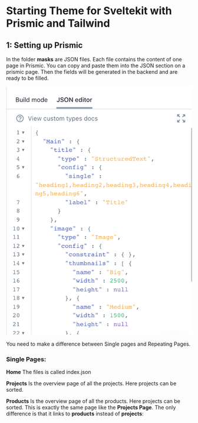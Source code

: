 # Starting Theme for Sveltekit with Prismic and Tailwind

## 1: Setting up Prismic
In the folder **masks** are JSON files.
Each file contains the content of one page in Prismic.
You can copy and paste them into the JSON section on a prismic page.
Then the fields will be generated in the backend and are ready to be filled.

![JSON in Prismic](/static/readme/json-prismic.png)

You need to make a difference between Single pages and Repeating Pages.

### Single Pages:
**Home**
The files is called index.json

**Projects**
Is the overview page of all the projects. Here projects can be sorted.

**Products**
Is the overview page of all the products. Here projects can be sorted.
This is exactly the same page like the **Projects Page**. The only difference is that it links to **products** instead of **projects**: